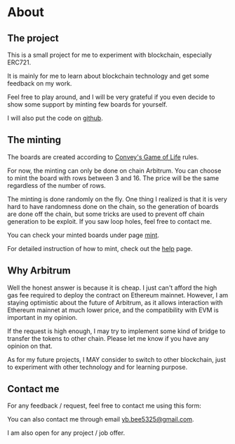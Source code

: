 # About

## The project

This is a small project for me to experiment with blockchain, especially ERC721.

It is mainly for me to learn about blockchain technology and get some feedback on my work.

Feel free to play around, and I will be very grateful if you even decide to show some
support by minting few boards for yourself.

I will also put the code on [github](https://github.com/bee5325/golnft).

## The minting

The boards are created according to [Convey's Game of Life](https://en.wikipedia.org/wiki/Conway%27s_Game_of_Life)
rules.

For now, the minting can only be done on chain Arbitrum. You can choose to mint the board
with rows between 3 and 16. The price will be the same regardless of the number of rows.

The minting is done randomly on the fly. One thing I realized is that it is very hard to have
randomness done on the chain, so the generation of boards are done off the chain, but some
tricks are used to prevent off chain generation to be exploit. If you saw loop holes, feel free
to contact me.

You can check your minted boards under page [mint](/mint).

For detailed instruction of how to mint, check out the [help](/help) page.

## Why Arbitrum

Well the honest answer is because it is cheap. I just can't afford the high gas fee required
to deploy the contract on Ethereum mainnet. However, I am staying optimistic about the future
of Arbitrum, as it allows interaction with Ethereum mainnet at much lower price, and the
compatibility with EVM is important in my opinion.

If the request is high enough, I may try to implement some kind of bridge to transfer the tokens
to other chain. Please let me know if you have any opinion on that.

As for my future projects, I MAY consider to switch to other blockchain, just to experiment with
other technology and for learning purpose.

## Contact me

For any feedback / request, feel free to contact me using this form:

<ContactForm />

You can also contact me through email yb.bee5325@gmail.com.

I am also open for any project / job offer.
